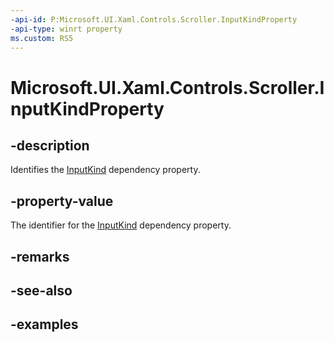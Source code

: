 ```yaml
---
-api-id: P:Microsoft.UI.Xaml.Controls.Scroller.InputKindProperty
-api-type: winrt property
ms.custom: RS5
---
```


<!-- Property syntax.
public DependencyProperty InputKindProperty { get; }
-->

# Microsoft.UI.Xaml.Controls.Scroller.InputKindProperty

## -description

Identifies the [InputKind](scroller_inputkind.md) dependency property.

## -property-value

The identifier for the [InputKind](scroller_inputkind.md) dependency property.

## -remarks

## -see-also

## -examples

